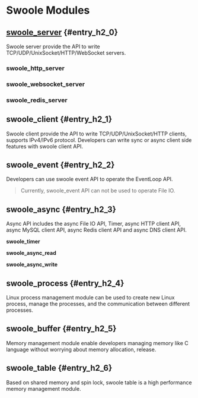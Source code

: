 # Swoole Modules

## [swoole\_server](/modules/swoole-server.md) {#entry_h2_0}

Swoole server provide the API to write TCP/UDP/UnixSocket/HTTP/WebSocket servers.

### swoole\_http\_server

### swoole\_websocket\_server

### swoole\_redis\_server

## swoole\_client {#entry_h2_1}

Swoole client provide the API to write TCP/UDP/UnixSocket/HTTP clients, supports IPv4/IPv6 protocol. Developers can write sync or async client side features with swoole client API.

## swoole\_event {#entry_h2_2}

Developers can use swoole event API to operate the EventLoop API.

> Currently, swoole\_event API can not be used to operate File IO.

## swoole\_async {#entry_h2_3}

Async API includes the async File IO API, Timer, async HTTP client API, async MySQL client API,  async Redis client API and async DNS client API.

**swoole\_timer**

**swoole\_async\_read**

**swoole\_async\_write**

## swoole\_process {#entry_h2_4}

Linux process management module can be used to create new Linux process, manage the processes, and the communication between different processes.

## swoole\_buffer {#entry_h2_5}

Memory management module enable developers managing memory like C language without worrying about memory allocation, release.

## swoole\_table {#entry_h2_6}

Based on shared memory and spin lock, swoole table is a high performance memory management module.

